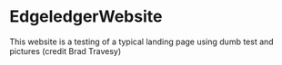 # EdgeledgerWebsite
This website is a testing of a typical landing page using dumb test and pictures (credit Brad Travesy)
